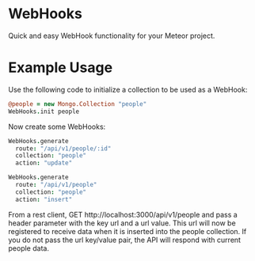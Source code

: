 WebHooks
===

Quick and easy WebHook functionality for your Meteor project.

# Example Usage

Use the following code to initialize a collection to be used as a WebHook:

  ````coffeescript
  @people = new Mongo.Collection "people"
  WebHooks.init people
  ````

Now create some WebHooks:

  ````coffeescript
  WebHooks.generate
    route: "/api/v1/people/:id"
    collection: "people"
    action: "update"

  WebHooks.generate
    route: "/api/v1/people"
    collection: "people"
    action: "insert"
  ````

From a rest client, GET http://localhost:3000/api/v1/people and pass a header
parameter with the key url and a url value.  This url will now be registered to
receive data when it is inserted into the people collection. If you do not pass
the url key/value pair, the API will respond with current people data.
